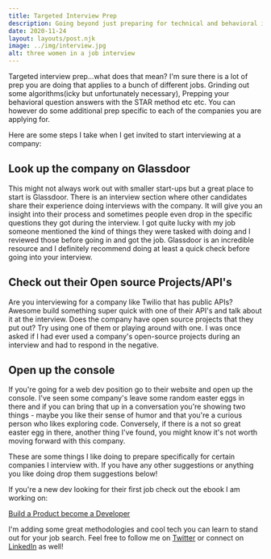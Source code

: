 ```yaml
---
title: Targeted Interview Prep
description: Going beyond just preparing for technical and behavioral interviews. This post explores how to effectively prepare for specific company interviews.
date: 2020-11-24
layout: layouts/post.njk
image: ../img/interview.jpg
alt: three women in a job interview
---
```


Targeted interview prep...what does that mean? I'm sure there is a lot of prep you are doing that applies to a bunch of different jobs. Grinding out some algorithms(icky but unfortunately necessary), Prepping your behavioral question answers with the STAR method etc etc. You can however do some additional prep specific to each of the companies you are applying for. 

Here are some steps I take when I get invited to start interviewing at a company:

## Look up the company on Glassdoor

This might not always work out with smaller start-ups but a great place to start is Glassdoor. There is an interview section where other candidates share their experience doing interviews with the company. It will give you an insight into their process and sometimes people even drop in the specific questions they got during the interview. I got quite lucky with my job someone mentioned the kind of things they were tasked with doing and I reviewed those before going in and got the job. Glassdoor is an incredible resource and I definitely recommend doing at least a quick check before going into your interview.

## Check out their Open source Projects/API's
Are you interviewing for a company like Twilio that has public APIs? Awesome build something super quick with one of their API's and talk about it at the interview. Does the company have open source projects that they put out? Try using one of them or playing around with one. I was once asked if I had ever used a company's open-source projects during an interview and had to respond in the negative.

## Open up the console
If you're going for a web dev position go to their website and open up the console. I've seen some company's leave some random easter eggs in there and if you can bring that up in a conversation you're showing two things - maybe you like their sense of humor and that you're a curious person who likes exploring code. Conversely, if there is a not so great easter egg in there, another thing I've found, you might know it's not worth moving forward with this company. 

These are some things I like doing to prepare specifically for certain companies I interview with. If you have any other suggestions or anything you like doing drop them suggestions below!

If you're a new dev looking for their first job check out the ebook I am working on:

[Build a Product become a Developer](https://www.buildaproduct.dev)

I'm adding some great methodologies and cool tech you can learn to stand out for your job search. Feel free to follow me on [Twitter](https://twitter.com/rahatcodes) or connect on [LinkedIn](https://www.linkedin.com/in/rahatc/) as well!


